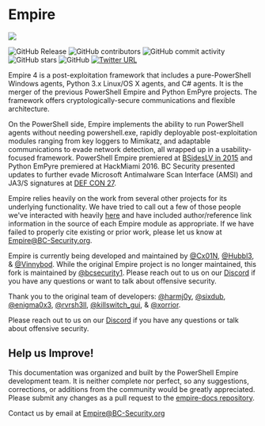 # Empire

![](https://user-images.githubusercontent.com/20302208/70022749-1ad2b080-154a-11ea-9d8c-1b42632fd9f9.jpg)

![GitHub Release](https://img.shields.io/github/v/release/BC-SECURITY/Empire) ![GitHub contributors](https://img.shields.io/github/contributors/BC-SECURITY/Empire) ![GitHub commit activity](https://img.shields.io/github/commit-activity/m/BC-SECURITY/Empire) ![GitHub stars](https://img.shields.io/github/stars/BC-SECURITY/Empire) ![GitHub](https://img.shields.io/github/license/BC-Security/Empire) [![Twitter URL](https://img.shields.io/twitter/url/https/twitter.com/fold_left.svg?style=flat)](https://twitter.com/BCSecurity1)

Empire 4 is a post-exploitation framework that includes a pure-PowerShell Windows agents, Python 3.x Linux/OS X agents, and C\# agents. It is the merger of the previous PowerShell Empire and Python EmPyre projects. The framework offers cryptologically-secure communications and flexible architecture.

On the PowerShell side, Empire implements the ability to run PowerShell agents without needing powershell.exe, rapidly deployable post-exploitation modules ranging from key loggers to Mimikatz, and adaptable communications to evade network detection, all wrapped up in a usability-focused framework. PowerShell Empire premiered at [BSidesLV in 2015](https://www.youtube.com/watch?v=Pq9t59w0mUI) and Python EmPyre premiered at HackMiami 2016. BC Security presented updates to further evade Microsoft Antimalware Scan Interface \(AMSI\) and JA3/S signatures at [DEF CON 27](https://github.com/BC-SECURITY/DEFCON27).

Empire relies heavily on the work from several other projects for its underlying functionality. We have tried to call out a few of those people we've interacted with heavily [here](http://www.powershellempire.com/?page_id=2) and have included author/reference link information in the source of each Empire module as appropriate. If we have failed to properly cite existing or prior work, please let us know at [Empire@BC-Security.org](mailto:Empire@BC-Security.org).

Empire is currently being developed and maintained by [@Cx01N](https://twitter.com/Cx01N_), [@Hubbl3](https://twitter.com/_Hubbl3), & [@Vinnybod](https://twitter.com/_vinnybod). While the original Empire project is no longer maintained, this fork is maintained by [@bcsecurity1](https://twitter.com/BCSecurity1). Please reach out to us on our [Discord](https://discord.gg/P8PZPyf) if you have any questions or want to talk about offensive security.

Thank you to the original team of developers: [@harmj0y](https://twitter.com/harmj0y), [@sixdub](https://twitter.com/sixdub), [@enigma0x3](https://twitter.com/enigma0x3), [@rvrsh3ll](https://twitter.com/424f424f), [@killswitch\_gui](https://twitter.com/killswitch_gui), & [@xorrior](https://twitter.com/xorrior).

Please reach out to us on our [Discord](https://discord.gg/P8PZPyf) if you have any questions or talk about offensive security.

## Help us Improve!

This documentation was organized and built by the PowerShell Empire development team. It is neither complete nor perfect, so any suggestions, corrections, or additions from the community would be greatly appreciated. Please submit any changes as a pull request to the [empire-docs repository](https://github.com/BC-SECURITY/empire-docs).

Contact us by email at Empire@BC-Security.org

